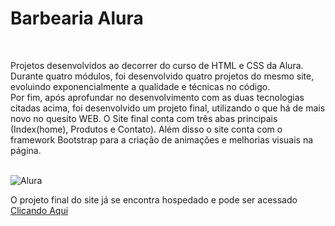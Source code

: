 <h1>Barbearia Alura</h1>
<br>
<p> Projetos desenvolvidos ao decorrer do curso de HTML e CSS da Alura. Durante quatro módulos, foi desenvolvido quatro projetos do mesmo site, evoluindo exponencialmente a qualidade e técnicas no código.
 <br>
Por fim, após aprofundar no desenvolvimento com as duas tecnologias citadas acima, foi desenvolvido um projeto final, utilizando o que há de mais novo no quesito WEB. O Site final conta com três abas principais (Index(home), Produtos e Contato).  Além disso o site conta com o framework Bootstrap para a criação de animações e melhorias visuais na página.
</p>
<br>
  <img src="https://media.cuponeria.com.br/2020/07/63f02582-cupom-de-desconto-alura.png" alt="Alura">
  
  <p> O projeto final do site já se encontra hospedado e pode ser acessado  <a href="https://barbearia-alura-novo.000webhostapp.com/">Clicando Aqui</a>
